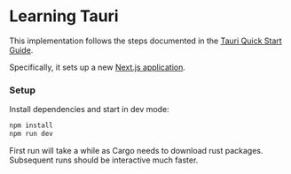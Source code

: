 # Learning Tauri

This implementation follows the steps documented in the [Tauri Quick Start Guide](https://tauri.app/v1/guides/getting-started/setup/).

Specifically, it sets up a new [Next.js application](https://tauri.app/v1/guides/getting-started/setup/next-js).

### Setup

Install dependencies and start in dev mode:

```bash
npm install
npm run dev
```
First run will take a while as Cargo needs to download rust packages. Subsequent runs should be interactive much 
faster.

